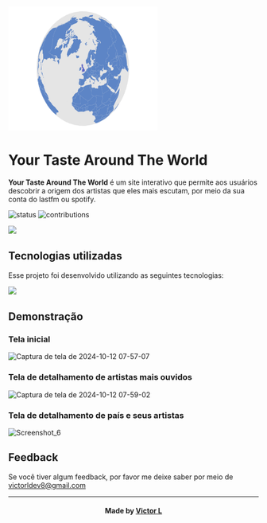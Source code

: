 
<img style='width:300px; height:250px;' src='https://github.com/vlopess/Your-Taste-Around-The-World/blob/master/src/assets/globe.png'></img>
<h1 align="left"><b>Your Taste Around The World</b></h1>

**Your Taste Around The World** é um site interativo que permite aos usuários descobrir a origem dos artistas que eles mais escutam, por meio da sua conta do lastfm ou spotify.

![status](https://img.shields.io/badge/status-desenvolvimento-brightgreen.svg?style=flat)
![contributions](https://img.shields.io/badge/contributions-welcome-brightgreen.svg?style=flat)

<a href = "https://vlopess.github.io/Your-Taste-Around-The-World/" target="_blank"><img src="https://img.shields.io/badge/-ACESSE O SITE-%23333?style=for-the-badge&logoColor=white"   target="_blank"></a>


## Tecnologias utilizadas
Esse projeto foi desenvolvido utilizando as seguintes tecnologias:

![](https://skillicons.dev/icons?i=react,vite,idea)

## Demonstração

### Tela inicial
![Captura de tela de 2024-10-12 07-57-07](https://github.com/user-attachments/assets/cd58c05d-cca1-44c7-b6b7-95cb789c3212)

### Tela de detalhamento de artistas mais ouvidos
![Captura de tela de 2024-10-12 07-59-02](https://github.com/user-attachments/assets/d20feb44-4089-4dbb-9882-d05ab076b931)

### Tela de detalhamento de país e seus artistas
![Screenshot_6](https://github.com/user-attachments/assets/46ba33cf-3294-498c-a5be-6b68755dd5fe)



## Feedback

Se você tiver algum feedback, por favor me deixe saber por meio de victorldev8@gmail.com

---
<h4 align="center">
    Made by <a href="github.com/vlopess" target="_blank">Victor L</a>
</h4>
